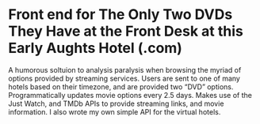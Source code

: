 # Front end for The Only Two DVDs They Have at the Front Desk at this Early Aughts Hotel (.com)

A humorous soltuion to analysis paralysis when browsing the myriad of options provided by streaming services. Users are sent to one of many hotels based on their timezone, and are provided two “DVD” options. Programmatically updates movie options every 2.5 days. Makes use of the Just Watch, and TMDb APIs to provide streaming links, and movie information. I also wrote my own simple API for the virtual hotels.